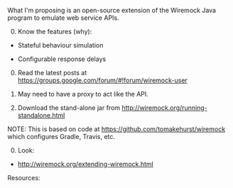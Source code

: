 What I'm proposing is an open-source extension of the Wiremock Java program to emulate web service APIs.

0. Know the features (why):

  * Stateful behaviour simulation
  
  * Configurable response delays

0. Read the latest posts at https://groups.google.com/forum/#!forum/wiremock-user

0. May need to have a proxy to act like the API.

0. Download the stand-alone jar from http://wiremock.org/running-standalone.html

  NOTE: This is based on code at https://github.com/tomakehurst/wiremock
  which configures Gradle, Travis, etc.

0. Look:

  * http://wiremock.org/extending-wiremock.html

Resources:

